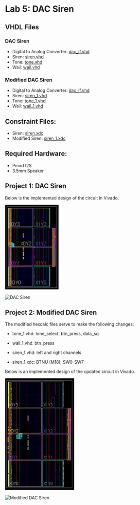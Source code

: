 # Lab 5: DAC Siren

## VHDL Files

### DAC Siren
- Digital to Analog Converter: [dac_if.vhd](https://github.com/andrewshamis/CPE-487/blob/main/Homework_7/dac_if.vhd)
- Siren: [siren.vhd](https://github.com/andrewshamis/CPE-487/blob/main/Homework_7/siren.vhd)
- Tone: [tone.vhd](https://github.com/andrewshamis/CPE-487/blob/main/Homework_7/tone.vhd)
- Wail: [wail.vhd](https://github.com/andrewshamis/CPE-487/blob/main/Homework_7/wail.vhd)

### Modified DAC Siren
- Digital to Analog Converter: [dac_if.vhd](https://github.com/andrewshamis/CPE-487/blob/main/Homework_7/dac_if.vhd)
- Siren: [siren_1.vhd](https://github.com/andrewshamis/CPE-487/blob/main/Homework_7/siren_1.vhd)
- Tone: [tone_1.vhd](https://github.com/andrewshamis/CPE-487/blob/main/Homework_7/tone_1.vhd)
- Wail: [wail_1.vhd](https://github.com/andrewshamis/CPE-487/blob/main/Homework_7/wail_1.vhd)

## Constraint Files:
- Siren: [siren.xdc](https://github.com/andrewshamis/CPE-487/blob/main/Homework_7/siren.xdc)
- Modified Siren: [siren_1.xdc](https://github.com/andrewshamis/CPE-487/blob/main/Homework_7/siren_1.xdc)

## Required Hardware:
- Pmod I2S
- 3.5mm Speaker

## Project 1: DAC Siren

Below is the implemented design of the circuit in Vivado.

![Implemented_Design](https://github.com/andrewshamis/CPE-487/blob/main/Homework_7/Implemented_Design.jpg)

![DAC Siren]()


## Project 2: Modified DAC Siren

The modified hexcalc files serve to make the following changes:

- tone_1.vhd: tone_select, btn_press, data_sq

- wail_1.vhd: btn_press

- siren_1.vhd: left and right channels

- siren_1.xdc: BTNU (M18), SW0-SW7

Below is an implemented design of the updated circuit in Vivado.

![Modified Implemented Design](https://github.com/andrewshamis/CPE-487/blob/main/Homework_7/Implemented_Design_Modified.jpg)

![Modified DAC Siren]()
